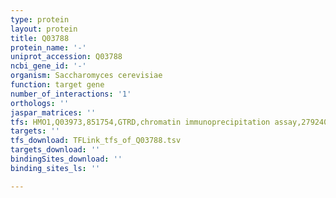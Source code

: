 ```yaml
---
type: protein
layout: protein
title: Q03788
protein_name: '-'
uniprot_accession: Q03788
ncbi_gene_id: '-'
organism: Saccharomyces cerevisiae
function: target gene
number_of_interactions: '1'
orthologs: ''
jaspar_matrices: ''
tfs: HMO1,Q03973,851754,GTRD,chromatin immunoprecipitation assay,27924024%5Buid%5D,No
targets: ''
tfs_download: TFLink_tfs_of_Q03788.tsv
targets_download: ''
bindingSites_download: ''
binding_sites_ls: ''

---
```

